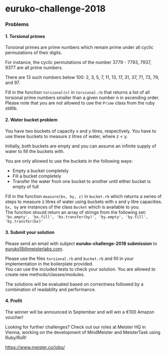 # euruko-challenge-2018

### Problems

#### 1. Torsional primes
Torsional primes are prime numbers which remain prime under all cyclic permutations of their digits.

For instance, the cyclic permutations of the number 3779 - 7793, 7937, 9377 are all prime numbers.

There are 13 such numbers below 100: 2, 3, 5, 7, 11, 13, 17, 31, 37, 71, 73, 79, and 97.

Fill in the function `torsional(n)` in `torsional.rb` that returns a list of all torsional prime numbers smaller than a given number n in ascending order.  
Please note that you are not allowed to use the `Prime` class from the ruby stdlib.

#### 2. Water bucket problem
You have two buckets of capacity x and y litres, respectively. You have to use these buckets to measure z litres of water, where z < y.

Initially, both buckets are empty and you can assume an infinite supply of water to fill the buckets with.

You are only allowed to use the buckets in the following ways:
* Empty a bucket completely
* Fill a bucket completely
* Transfer the water from one bucket to another until either bucket is empty of full

Fill in the function `measure(bx, by, z)` in `bucket.rb` which returns a series of steps to measure z litres of water using buckets with x and y litre capacities.  
`bx, by` are instances of the class `Bucket` which is available to you.  
The function should return an array of strings from the following set:
```'bx.empty', 'bx.fill', 'bx.transfer(by)', 'by.empty', 'by.fill', 'by.transfer(bx)'```

#### 3. Submit your solution
Please send an email with subject **euruko-challenge-2018 submission** to euruko18@meisterlabs.com.

Please use the files `torsional.rb` and `bucket.rb` and fill in your implementation in the boilerplate provided.  
You can use the included tests to check your solution.
You are allowed to create new methods/classes/modules.

The solutions will be evaluated based on correctness followed by a combination of readablity and performance.

#### 4. Profit
The winner will be announced in September and will win a €100 Amazon voucher!

Looking for further challenges? Check out our roles at Meister HQ in Vienna, working on the development of MindMeister and MeisterTask using Ruby/RoR!

https://www.meister.co/jobs/
